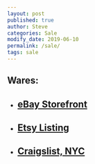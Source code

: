 ```yaml
---
layout: post
published: true
author: Steve
categories: Sale
modify_date: 2019-06-10 
permalink: /sale/
tags: sale
---
```

## Wares: 

- ## [eBay Storefront](https://www.ebay.com/usr/dinosaurwarlordz) 

- ## [Etsy Listing](https://etsy.me/2XCxshH)
  
- ## [Craigslist, NYC](https://newyork.craigslist.org/search/sss?userid=47919696)
